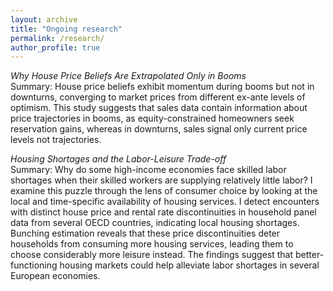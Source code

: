 ```yaml
---
layout: archive
title: "Ongoing research"
permalink: /research/
author_profile: true
---
```


*Why House Price Beliefs Are Extrapolated Only in Booms* \
Summary: House price beliefs exhibit momentum during booms but not in downturns, converging to market prices from different ex-ante levels of optimism. This study suggests that sales data contain information about price trajectories in booms, as equity-constrained homeowners seek reservation gains, whereas in downturns, sales signal only current price levels not trajectories.

*Housing Shortages and the Labor-Leisure Trade-off*\
Summary: Why do some high-income economies face skilled labor shortages when their skilled workers are supplying relatively little labor? I examine this puzzle through the lens of consumer choice by looking at the local and time-specific availability of housing services. I detect encounters with distinct house price and rental rate discontinuities in household panel data from several OECD countries, indicating local housing shortages. Bunching estimation reveals that these price discontinuities deter households from consuming more housing services, leading them to choose considerably more leisure instead. The findings suggest that better-functioning housing markets could help alleviate labor shortages in several European economies.